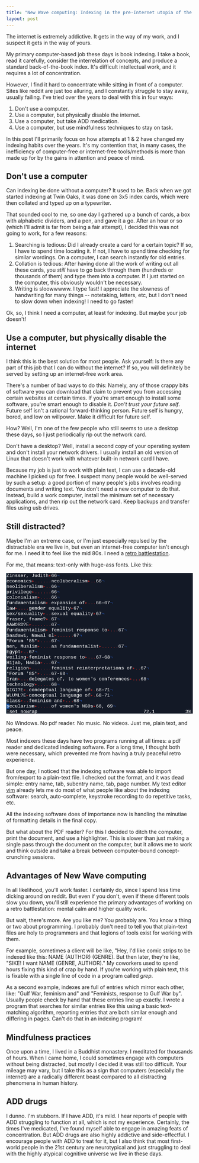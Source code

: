 ```yaml
---
title: "New Wave computing: Indexing in the pre-Internet utopia of the 80s"
layout: post
---
```

The internet is extremely addictive. It gets in the way of my work, and I suspect it gets in the way of yours.

My primary computer-based job these days is book indexing. I take a book, read it carefully, consider the interrelation of concepts, and produce a standard back-of-the-book index. It's difficult intellectual work, and it requires a lot of concentration.

However, I find it hard to concentrate while sitting in front of a computer.  Sites like reddit are just too alluring, and I constantly struggle to stay away, usually failing.  I've tried over the years to deal with this in four ways:

1. Don't use a computer.
2. Use a computer, but physically disable the internet.
3. Use a computer, but take ADD medication.
4. Use a computer, but use mindfulness techniques to stay on task.

In this post I'll primarily focus on how attempts at 1 & 2 have changed my indexing habits over the years. It's my contention that, in many cases, the inefficiency of computer-free or internet-free tools/methods is more than made up for by the gains in attention and peace of mind.

## Don't use a computer

Can indexing be done without a computer? It used to be. Back when we got started indexing at Twin Oaks, it was done on 3x5 index cards, which were then collated and typed up on a typewriter.

That sounded cool to me, so one day I gathered up a bunch of cards, a box with alphabetic dividers, and a pen, and gave it a go. After an hour or so (which I'll admit is far from being a fair attempt), I decided this was not going to work, for a few reasons:

1. Searching is tedious: Did I already create a card for a certain topic? If so, I have to spend time locating it. If not, I have to spend time checking for similar wordings. On a computer, I can search instantly for old entries.
2. Collation is tedious: After having done all the work of writing out all these cards, you *still* have to go back through them (hundreds or thousands of them) and type them into a computer. If I just started on the computer, this obviously wouldn't be necessary.
3. Writing is sloowwwww. I type fast! I appreciate the slowness of handwriting for many things -- notetaking, letters, etc, but I don't need to slow down when indexing! I need to go faster!

Ok, so, I think I need a computer, at least for indexing. But maybe your job doesn't!

## Use a computer, but physically disable the internet

I think this is the best solution for most people. Ask yourself: Is there any part of this job that I can do without the internet? If so, you will definitely be served by setting up an internet-free work area.

There's a number of bad ways to do this: Namely, any of those crappy bits of software you can download that claim to prevent you from accessing certain websites at certain times. If you're smart enough to install some software, you're smart enough to disable it. *Don't trust your future self*. Future self isn't a rational forward-thinking person. Future self is hungry, bored, and low on willpower. Make it difficult for future self.

How? Well, I'm one of the few people who still seems to use a desktop these days, so I just periodically rip out the network card.

Don't have a desktop? Well, install a second copy of your operating system and don't install your network drivers. I usually install an old version of Linux that doesn't work with whatever built-in network card I have.

Because my job is just to work with plain text, I can use a decade-old machine I picked up for free. I suspect many people would be well-served by such a setup: a good portion of many people's jobs involves reading documents and writing text. You don't need a new computer to do that. Instead, build a work computer, install the minimum set of necessary applications, and then rip out the network card.  Keep backups and transfer files using usb drives.

## Still distracted?

Maybe I'm an extreme case, or I'm just especially repulsed by the distractable era we live in, but even an internet-free computer isn't enough for me. I need it to feel like the mid 80s. I need a [retro battlestation](http://www.reddit.com/r/retrobattlestation).

For me, that means: text-only with huge-ass fonts. Like this:

![Awesome screenshot of my text editor](/assets/indexing_screen.png)

No Windows. No pdf reader. No music. No videos. Just me, plain text, and peace.

Most indexers these days have two programs running at all times: a pdf reader and dedicated indexing software. For a long time, I thought both were necessary, which prevented me from having a truly peaceful retro experience.

But one day, I noticed that the indexing software was able to import from/export to a plain-text file. I checked out the format, and it was dead simple: entry name, tab, subentry name, tab, page number. My text editor [vim](http://www.vim.org) already lets me do most of what people like about the indexing software: search, auto-complete, keystroke recording to do repetitive tasks, etc.

All the indexing software does of importance now is handling the minutiae of formatting details in the final copy.

But what about the PDF reader? For this I decided to ditch the computer, print the document, and use a highlighter. This is slower than just making a single pass through the document on the computer, but it allows me to work and think outside and take a break between computer-bound concept-crunching sessions.

## Advantages of New Wave computing

In all likelihood, you'll work faster. I certainly do, since I spend less time dicking around on reddit. But even if you don't, even if these different tools slow you down, you'll still experience the primary advantages of working on a retro battlestation: mental calm and higher quality work.

But wait, there's more. Are you like me? You probably are. You know a thing or two about programming.  I probably don't need to tell you that plain-text files are holy to programmers and that legions of tools exist for working with them.

For example, sometimes a client will be like, "Hey, I'd like comic strips to be indexed like this: NAME (AUTHOR) (GENRE). But then later, they're like, "SIKE! I want NAME (GENRE, AUTHOR)." My coworkers used to spend hours fixing this kind of crap by hand. If you're working with plain text, this is fixable with a single line of code in a program called *grep*.

As a second example, indexes are full of entries which mirror each other, like: "Gulf War, feminism and" and "Feminists, response to Gulf War by".  Usually people check by hand that these entries line up exactly.  I wrote a program that searches for similar entries like this using a basic text-matching algorithm, reporting entries that are both similar enough and differing in pages. Can't do that in an indexing program!


## Mindfulness practices

Once upon a time, I lived in a Buddhist monastery. I meditated for thousands of hours. When I came home, I could sometimes engage with computers without being distracted, but mostly I decided it was still too difficult.  Your mileage may vary, but I take this as a sign that computers (especially the internet) are a radically different beast compared to all distracting phenomena in human history.

## ADD drugs

I dunno. I'm stubborn. If I have ADD, it's mild. I hear reports of people with ADD struggling to function at all, which is not my experience. Certainly, the times I've medicated, I've found myself able to engage in amazing feats of concentration. But ADD drugs are also highly addictive and side-effectful. I encourage people with ADD to treat for it, but I also think that most first-world people in the 21st century are neurotypical and just struggling to deal with the highly atypical cognitive universe we live in these days.

